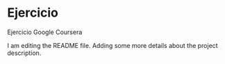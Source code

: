 # Ejercicio
Ejercicio Google Coursera

I am editing the README file. Adding some more details about the project description.
